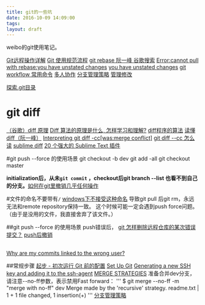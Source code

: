 ```yaml
---
title: git的一些坑
date: 2016-10-09 14:09:00
tags: 
layout: draft
---
```



weibo的git使用笔记。
<!-- more -->

[Git远程操作详解](http://www.ruanyifeng.com/blog/2014/06/git_remote.html?bsh_bid=1314465090)
[Git 使用规范流程](http://www.ruanyifeng.com/blog/2015/08/git-use-process.html)
[git rebase 阮一峰 谷歌搜索](https://www.google.com.hk/search?q=git+rebase++%E9%98%AE%E4%B8%80%E5%B3%B0&ie=utf-8&oe=utf-8&gws_rd=cr,ssl)
[Error:cannot pull with rebase:you have unstated changes](http://stackoverflow.com/questions/23517464/error-cannot-pull-with-rebase-you-have-unstaged-changes)
[you have unstated changes](https://www.google.com.hk/search?newwindow=1&safe=strict&q=you+have+unstaged+changes++&oq=you+have+unstaged+changes++&gs_l=serp.3..0j0i30k1l6j0i5i30k1l3.68687.78840.0.79129.12.12.0.0.0.0.188.1132.6j4.10.0....0...1c.1.64.serp..2.1.82.6SnD5AXtjG0)
[git workflow 常用命令](http://www.cnblogs.com/kidsitcn/p/4450466.html)
[多人协作](http://www.liaoxuefeng.com/wiki/0013739516305929606dd18361248578c67b8067c8c017b000/0013760174128707b935b0be6fc4fc6ace66c4f15618f8d000)
[分支管理策略](http://www.liaoxuefeng.com/wiki/0013739516305929606dd18361248578c67b8067c8c017b000/0013758410364457b9e3d821f4244beb0fd69c61a185ae0000)
[管理修改](http://www.liaoxuefeng.com/wiki/0013739516305929606dd18361248578c67b8067c8c017b000/001374829472990293f16b45df14f35b94b3e8a026220c5000)

[探索.git目录](http://www.cnblogs.com/zhongxinWang/p/4235448.html)

# git diff
[（谷歌）diff 原理](https://www.google.com.hk/search?newwindow=1&safe=strict&q=diff+%E5%8E%9F%E7%90%86+&oq=diff+%E5%8E%9F%E7%90%86+&gs_l=serp.3..0i30k1j0i5i30k1l2.68361.68361.0.68637.1.1.0.0.0.0.83.83.1.1.0....0...1c.1.64.serp..0.1.82.DtZbCTJhHNs)
[Diff 算法的原理是什么, 怎样学习和理解?](https://segmentfault.com/q/1010000000367833)
[diff程序的算法](http://www.voidcn.com/blog/dog250/article/p-5859714.html)
[读懂diff（阮一峰）](http://www.ruanyifeng.com/blog/2012/08/how_to_read_diff.html)
[Interpreting git diff -cc[was:merge conflict]](https://lists.gnu.org/archive/html/emacs-devel/2010-01/msg01182.html)
[git diff --cc 怎么读](https://www.google.com.hk/search?newwindow=1&safe=strict&q=git+diff+--cc+%E6%80%8E%E4%B9%88%E8%AF%BB&oq=git+diff+--cc+%E6%80%8E%E4%B9%88%E8%AF%BB&gs_l=serp.3...8438.11111.0.11377.11.9.2.0.0.0.227.772.3j2j1.6.0....0...1c.1.64.serp..3.0.0.bCGBg-Hw7IU)
[sublime  diff](https://github.com/colinta/SublimeFileDiffs)
[20 个强大的 Sublime Text 插件 ](http://www.oschina.net/translate/20-powerful-sublimetext-plugins)

#git push --force 的使用场景
git checkout -b dev
git add -all
git checkout master

**initialization后，从未`git commit` ，checkout后git branch --list 也看不到自己的分支。**[如何在git里撤销几乎任何操作](blog.jobbole.com/87700/)

#文件的命名不要带有`/`
[windows下不接受这种命名](https://www.google.com.hk/search?q=invalid+path+git+pull&ie=utf-8&oe=utf-8&gws_rd=cr,ssl)
导致git pull 后git rm，永远无法和remote repository保持一致。
这个时候可能一定会遇到push force问题。（由于是没用的文件，我直接舍弃了该文件。）


##git push --force 的使用场景
push错误后，
[git 怎样删除远程仓库的某次错误提交？](https://segmentfault.com/q/1010000002898735)
[push后撤销](https://www.google.com.hk/search?q=push%E5%90%8E%E6%92%A4%E9%94%80&ie=utf-8&oe=utf-8&gws_rd=cr,ssl)

## 

[Why are my commits linked to the wrong user?](https://help.github.com/articles/why-are-my-commits-linked-to-the-wrong-user/)


##常规步骤
[起步 - 初次运行 Git 前的配置](https://git-scm.com/book/zh/v1/%E8%B5%B7%E6%AD%A5-%E5%88%9D%E6%AC%A1%E8%BF%90%E8%A1%8C-Git-%E5%89%8D%E7%9A%84%E9%85%8D%E7%BD%AE)
[Set Up Git](https://help.github.com/articles/set-up-git/)
[Generating a new SSH key and adding it to the ssh-agent](https://help.github.com/articles/generating-a-new-ssh-key-and-adding-it-to-the-ssh-agent/)
[MERGE STRATEGIES](https://git-scm.com/docs/merge-strategies)
准备合并dev分支，请注意--no-ff参数，表示禁用Fast forward：
'''
$ git merge --no-ff -m "merge with no-ff" dev
Merge made by the 'recursive' strategy.
 readme.txt |    1 +
 1 file changed, 1 insertion(+)
'''
[分支管理策略](http://www.liaoxuefeng.com/wiki/0013739516305929606dd18361248578c67b8067c8c017b000/0013758410364457b9e3d821f4244beb0fd69c61a185ae0000)

